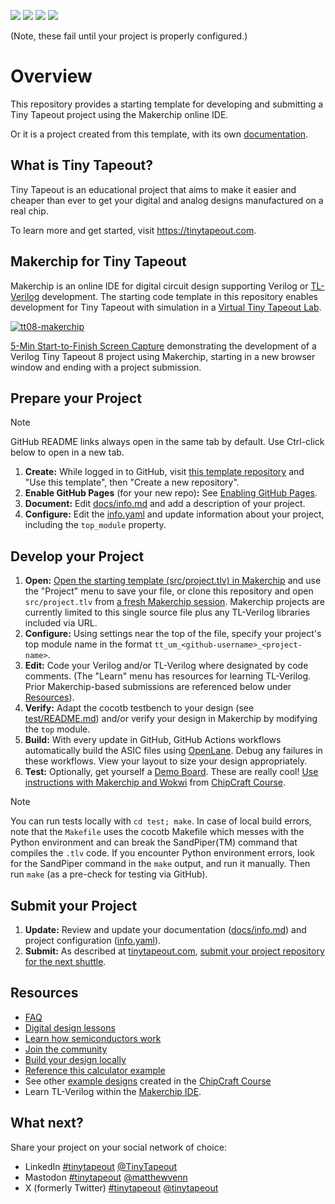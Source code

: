 ![](../../workflows/gds/badge.svg) ![](../../workflows/docs/badge.svg) ![](../../workflows/test/badge.svg) ![](../../workflows/fpga/badge.svg)

(Note, these fail until your project is properly configured.)

# Overview

This repository provides a starting template for developing and submitting a Tiny Tapeout project using the Makerchip online IDE.

Or it is a project created from this template, with its own [documentation](docs/info.md).

## What is Tiny Tapeout?

Tiny Tapeout is an educational project that aims to make it easier and cheaper than ever to get your digital and analog designs manufactured on a real chip.

To learn more and get started, visit https://tinytapeout.com.

## Makerchip for Tiny Tapeout

Makerchip is an online IDE for digital circuit design supporting Verilog or [TL-Verilog](https://tl-x.org) development. The starting code template in this repository enables development for Tiny Tapeout with simulation in a [Virtual Tiny Tapeout Lab](https://github.com/os-fpga/Virtual-FPGA-Lab).

[![tt08-makerchip](https://github.com/stevehoover/tt08-makerchip-template/assets/11302288/0be4791c-28ee-4533-8543-29d9020e4851)](https://youtu.be/afF3z4gzv9Y)

[5-Min Start-to-Finish Screen Capture](https://youtu.be/afF3z4gzv9Y) demonstrating the development of a Verilog Tiny Tapeout 8 project using Makerchip, starting in a new browser window and ending with a project submission.

## Prepare your Project

> [!NOTE]
> GitHub README links always open in the same tab by default. Use Ctrl-click below to open in a new tab.

1. **Create:** While logged in to GitHub, visit [this template repository](https://github.com/stevehoover/tt07-tl-verilog-template) and "Use this template", then "Create a new repository".
1. **Enable GitHub Pages** (for your new repo)**:** See [Enabling GitHub Pages](https://tinytapeout.com/faq/#my-github-action-is-failing-on-the-pages-part).
1. **Document:** Edit [docs/info.md](docs/info.md) and add a description of your project.
1. **Configure:** Edit the [info.yaml](info.yaml) and update information about your project, including the `top_module` property.

## Develop your Project

1. **Open:** [Open the starting template (src/project.tlv) in Makerchip](https://www.makerchip.com/sandbox?code_url=https:%2F%2Fraw.githubusercontent.com%2Fstevehoover%2Ftt07-tl-verilog-template%2Fmain%2Fsrc%2Fproject.tlv) and use the "Project" menu to save your file, or clone this repository and open `src/project.tlv` from [a fresh Makerchip session](https://makerchip.com/sandbox). Makerchip projects are currently limited to this single source file plus any TL-Verilog libraries included via URL.
1. **Configure:** Using settings near the top of the file, specify your project's top module name in the format `tt_um_<github-username>_<project-name>`.
1. **Edit:** Code your Verilog and/or TL-Verilog where designated by code comments. (The "Learn" menu has resources for learning TL-Verilog. Prior Makerchip-based submissions are referenced below under [Resources](#resources)).
1. **Verify:** Adapt the cocotb testbench to your design (see [test/README.md](test/README.md)) and/or verify your design in Makerchip by modifying the `top` module.
1. **Build:** With every update in GitHub, GitHub Actions workflows automatically build the ASIC files using [OpenLane](https://www.zerotoasiccourse.com/terminology/openlane/). Debug any failures in these workflows. View your layout to size your design appropriately.
1. **Test:** Optionally, get yourself a [Demo Board](https://tinytapeout.com/guides/get-started-demoboard/). These are really cool! [Use instructions with Makerchip and Wokwi](https://docs.google.com/document/d/e/2PACX-1vTCpb11-ZiFI2Xga6pHhZgTvN9GKuUFN9VTemRUJ-y3b5zR1dfbSRG_pTLokr0Cl9_lOpAwFZ21mowQ/pub) from [ChipCraft Course](https://github.com/efabless/chipcraft---mest-course).

> [!NOTE]
> You can run tests locally with `cd test; make`. In case of local build errors, note that the `Makefile` uses the cocotb Makefile which messes with the Python environment and
> can break the SandPiper(TM) command that compiles the `.tlv` code. If you encounter Python environment errors, look for
> the SandPiper command in the `make` output, and run it manually. Then run `make` (as a pre-check for testing via GitHub).

## Submit your Project

1. **Update:** Review and update your documentation ([docs/info.md](docs/info.md)) and project configuration ([info.yaml](info.yaml)).
2. **Submit:** As described at [tinytapeout.com](tinytapeout.com/), [submit your project repository for the next shuttle](https://app.tinytapeout.com/).

## Resources

- [FAQ](https://tinytapeout.com/faq/)
- [Digital design lessons](https://tinytapeout.com/digital_design/)
- [Learn how semiconductors work](https://tinytapeout.com/siliwiz/)
- [Join the community](https://tinytapeout.com/discord)
- [Build your design locally](https://docs.google.com/document/d/1aUUZ1jthRpg4QURIIyzlOaPWlmQzr-jBn3wZipVUPt4)
- [Reference this calculator example](https://www.makerchip.com/sandbox?code_url=https:%2F%2Fraw.githubusercontent.com%2Fstevehoover%2Fmakerchip_examples%2Fmain%2Ftiny_tapeout_examples%2Ftt_um_calculator.tlv#)
- See other [example designs](https://github.com/efabless/chipcraft---mest-course/blob/main/reference_designs/README.md) created in the [ChipCraft Course](https://github.com/efabless/chipcraft---mest-course)
- Learn TL-Verilog within the [Makerchip IDE](https://makerchip.com).

## What next?

Share your project on your social network of choice:
- LinkedIn [#tinytapeout](https://www.linkedin.com/search/results/content/?keywords=%23tinytapeout) [@TinyTapeout](https://www.linkedin.com/company/100708654/)
- Mastodon [#tinytapeout](https://chaos.social/tags/tinytapeout) [@matthewvenn](https://chaos.social/@matthewvenn)
- X (formerly Twitter) [#tinytapeout](https://twitter.com/hashtag/tinytapeout) [@tinytapeout](https://twitter.com/tinytapeout)
